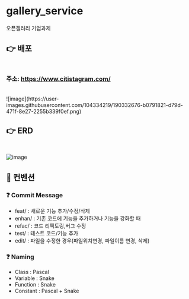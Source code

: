 # gallery_service
오픈갤러리 기업과제


## 👉 배포 <br><br>
### 주소: https://www.citistagram.com/
<br>
![image](https://user-images.githubusercontent.com/104334219/190332676-b0791821-d79d-471f-8e27-2255b339f0ef.png)


## 👉 ERD <br><br>
![image](https://user-images.githubusercontent.com/104334219/190331848-0505941d-158a-4c8c-9ae8-1d51802fa750.png)

## 📌 컨벤션
### ❓ Commit Message
- feat/ : 새로운 기능 추가/수정/삭제
- enhan/ : 기존 코드에 기능을 추가하거나 기능을 강화할 때
- refac/ : 코드 리팩토링,버그 수정
- test/ : 테스트 코드/기능 추가
- edit/ : 파일을 수정한 경우(파일위치변경, 파일이름 변경, 삭제)

### ❓ Naming
- Class : Pascal 
- Variable : Snake 
- Function : Snake 
- Constant : Pascal + Snake
